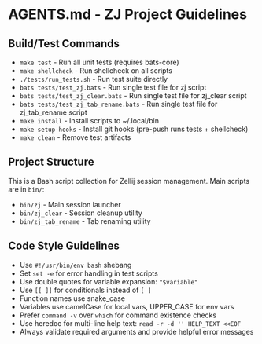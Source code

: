 # AGENTS.md - ZJ Project Guidelines

## Build/Test Commands
- `make test` - Run all unit tests (requires bats-core)
- `make shellcheck` - Run shellcheck on all scripts
- `./tests/run_tests.sh` - Run test suite directly
- `bats tests/test_zj.bats` - Run single test file for zj script
- `bats tests/test_zj_clear.bats` - Run single test file for zj_clear script
- `bats tests/test_zj_tab_rename.bats` - Run single test file for zj_tab_rename script
- `make install` - Install scripts to ~/.local/bin
- `make setup-hooks` - Install git hooks (pre-push runs tests + shellcheck)
- `make clean` - Remove test artifacts

## Project Structure
This is a Bash script collection for Zellij session management. Main scripts are in `bin/`:
- `bin/zj` - Main session launcher
- `bin/zj_clear` - Session cleanup utility
- `bin/zj_tab_rename` - Tab renaming utility

## Code Style Guidelines
- Use `#!/usr/bin/env bash` shebang
- Set `set -e` for error handling in test scripts
- Use double quotes for variable expansion: `"$variable"`
- Use `[[ ]]` for conditionals instead of `[ ]`
- Function names use snake_case
- Variables use camelCase for local vars, UPPER_CASE for env vars
- Prefer `command -v` over `which` for command existence checks
- Use heredoc for multi-line help text: `read -r -d '' HELP_TEXT <<EOF`
- Always validate required arguments and provide helpful error messages